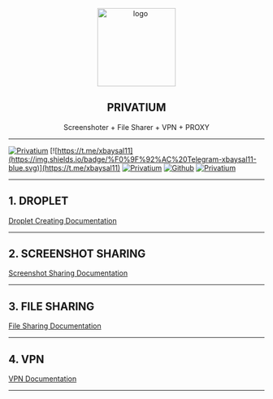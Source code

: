 <p align="center">
    <img src="https://i.postimg.cc/0jXS4kxK/pr.png" alt="logo" width="154" height="154">
</p>

<h2 align="center">PRIVATIUM</h2>

<p align="center">
     Screenshoter + File Sharer + VPN + PROXY
</p>

---

[![Privatium](https://img.shields.io/badge/Privatium-v.1.0.0-00aced.svg)](https://github.com/xbaysal11/privatium)
[![https://t.me/xbaysal11](https://img.shields.io/badge/%F0%9F%92%AC%20Telegram-xbaysal11-blue.svg)](https://t.me/xbaysal11)
[![Privatium](https://img.shields.io/github/license/xbaysal11/privatium)](https://github.com/xbaysal11/privatium)
[![Github](https://img.shields.io/github/followers/xbaysal11?style=social)](https://github.com/xbaysal11)
[![Privatium](https://img.shields.io/github/stars/xbaysal11/privatium?style=social)](https://github.com/xbaysal11/privatium)

---

## 1. DROPLET

[Droplet Creating Documentation](https://github.com/xbaysal11/privatium/blob/master/droplet/)

---

## 2. SCREENSHOT SHARING

[Screenshot Sharing Documentation](https://github.com/xbaysal11/privatium/blob/master/screenshot/)

---

## 3. FILE SHARING

[File Sharing Documentation](https://github.com/xbaysal11/privatium/blob/master/fileshare/)

---

## 4. VPN

[VPN Documentation](https://github.com/xbaysal11/privatium/blob/master/vpn/)

---
